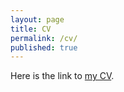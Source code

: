 ```yaml
---
layout: page
title: CV
permalink: /cv/
published: true
--- 
```


Here is the link to <A HREF="ShafieiNazila-CV-Jan20.pdf">my CV</A>. 
